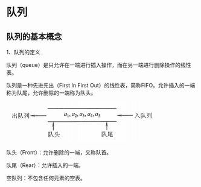 # 队列

## 队列的基本概念

1、队列的定义

队列（queue）是只允许在一端进行插入操作，而在另一端进行删除操作的线性表。

队列是一种先进先出（First In First Out）的线性表，简称FIFO。允许插入的一端称为队尾，允许删除的一端称为队头。

![image.png](队列+a30f8594-0582-47de-a528-5a2522e5ff11/image.png)

队头（Front）：允许删除的一端，又称队首。

队尾（Rear）：允许插入的一端。

空队列：不包含任何元素的空表。



